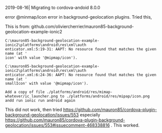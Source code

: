 2019-08-16| Migrating to cordova-andoid 8.0.0

error @minmap/icon error in background-geolocation plugins. Tried this,

This is from: github.com/oliviercherrier/mauron85-background-geolocation-example-ionic2

    C:\mauron85-background-geolocation-example-ionic2\platforms\android\res\xml\auth
    enticator.xml:5:19-31: AAPT: No resource found that matches the given name (at '
    icon' with value '@mipmap/icon').

    C:\mauron85-background-geolocation-example-ionic2\platforms\android\res\xml\auth
    enticator.xml:6:24-36: AAPT: No resource found that matches the given name (at '
    smallIcon' with value '@mipmap/icon').

    Add a copy of file ./platforms/android/res/mimap-whatever/ic_launcher.png to ./platforms/android/res/mipap/icon.png andd run ionic run android again

This did not work, then tried
https://github.com/mauron85/cordova-plugin-background-geolocation/issues/553
especially
https://github.com/mauron85/cordova-plugin-background-geolocation/issues/553#issuecomment-468338816
. This worked.
